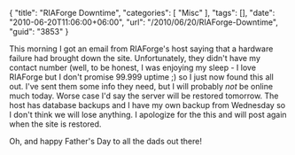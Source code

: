 {
	"title": "RIAForge Downtime",
	"categories": [
		"Misc"
	],
	"tags": [],
	"date": "2010-06-20T11:06:00+06:00",
	"url": "/2010/06/20/RIAForge-Downtime",
	"guid": "3853"
}

This morning I got an email from RIAForge's host saying that a hardware failure had brought down the site. Unfortunately, they didn't have my contact number (well, to be honest, I was enjoying my sleep - I love RIAForge but I don't promise 99.999 uptime ;) so I just now found this all out. I've sent them some info they need, but I will probably <i>not</i> be online much today. Worse case I'd say the server will be restored tomorrow. The host has database backups and I have my own backup from Wednesday so I don't think we will lose anything. I apologize for the this and will post again when the site is restored.

Oh, and happy Father's Day to all the dads out there!